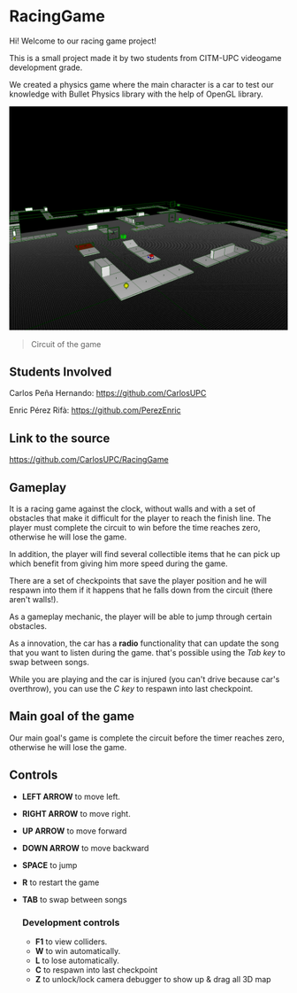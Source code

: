 # RacingGame
Hi! Welcome to our racing game project!

This is a small project made it by two students from CITM-UPC videogame development grade.

We created a physics game where the main character is a car to test our knowledge with Bullet Physics library with the help of OpenGL library.

![](https://raw.githubusercontent.com/CarlosUPC/RacingGame/master/docs/circuit.png)
>  Circuit of the game
## Students Involved

Carlos Peña Hernando: https://github.com/CarlosUPC

Enric Pérez Rifà: https://github.com/PerezEnric

## Link to the source

https://github.com/CarlosUPC/RacingGame

## Gameplay

It is a racing game against the clock, without walls and with a set of obstacles that make it difficult for the player to reach the finish line. The player must complete the circuit to win before the time reaches zero, otherwise he will lose the game. 

In addition, the player will find several collectible items that he can pick up which benefit from giving him more speed during the game.

There are a set of checkpoints that save the player position and he will respawn into them if it happens that he falls down from the circuit (there aren't walls!).

As a gameplay mechanic, the player will be able to jump through certain obstacles.

As a innovation, the car has a **radio** functionality that can update the song that you want to listen during the game. that's possible using the *Tab key* to swap between songs.

While you are playing and the car is injured (you can't drive because car's overthrow), you can use the *C key* to respawn into last checkpoint.

## Main goal of the game

Our main goal's game is complete the circuit before the timer reaches zero, otherwise he will lose the game.

## Controls

* **LEFT ARROW** to move left.
* **RIGHT ARROW** to move right.
* **UP ARROW** to move forward
* **DOWN ARROW** to move backward
* **SPACE** to jump
* **R** to restart the game
* **TAB** to swap between songs

    ### Development controls
  
  * **F1** to view colliders.
  * **W** to win automatically.
  * **L** to lose automatically.
  * **C** to respawn into last checkpoint
  * **Z** to unlock/lock camera debugger to show up & drag all 3D map
  
